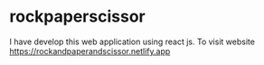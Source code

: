 # rockpaperscissor
I have develop this web application using react js. To visit website https://rockandpaperandscissor.netlify.app
